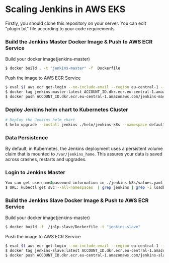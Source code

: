 # Scaling Jenkins in AWS EKS
Firstly, you should clone this repository on your server.
You can edit "plugin.txt" file according to your code requirements. 

### Build the Jenkins Master Docker Image & Push to AWS ECR Service
Build your docker image(jenkins-master)
```bash
$ docker build . -t "jenkins-master" -f  Dockerfile
```
Push the image to AWS ECR Service
```bash
$ eval $( aws ecr get-login --no-include-email --region eu-central-1 --profile ugur-playground | sed 's|https://||' )
$ docker tag jenkins-master:latest ACCOUNT_ID.dkr.ecr.eu-central-1.amazonaws.com/jenkins-master:latest
$ docker push ACCOUNT_ID.dkr.ecr.eu-central-1.amazonaws.com/jenkins-master:latest
```

### Deploy Jenkins helm chart to Kubernetes Cluster
```bash
# Deploy the Jenkins helm chart
$ helm upgrade --install jenkins ./helm/jenkins-k8s --namespace default
```

### Data Persistence
By default, in Kubernetes, the Jenkins deployment uses a persistent volume claim that is mounted to `/var/jenkins_home`.
This assures your data is saved across crashes, restarts and upgrades.

### Login to Jenkins Master
```bash
You can get username&password information in ./jenkins-k8s/values.yaml file
$ URL: kubectl get svc --all-namespaces  | grep jenkins | grep -i loadbalancer|awk '{print $5}'
```

### Build the Jenkins Slave Docker Image & Push to AWS ECR Service
Build your docker image(jenkins-master)
```bash
$ docker build -f  /jnlp-slave/Dockerfile -t "jenkins-slave"
```
Push the image to AWS ECR Service
```bash
$ eval $( aws ecr get-login --no-include-email --region eu-central-1 --profile ugur-playground | sed 's|https://||' )
$ docker tag jenkins-slave:latest ACCOUNT_ID.dkr.ecr.eu-central-1.amazonaws.com/jenkins-slave:latest
$ docker push ACCOUNT_ID.dkr.ecr.eu-central-1.amazonaws.com/jenkins-slave:latest
```


